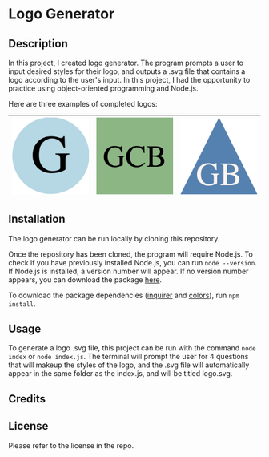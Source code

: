 # Logo Generator

## Description

In this project, I created logo generator. The program prompts a user to input desired styles for their logo, and outputs a .svg file that contains a logo according to the user's input. In this project, I had the opportunity to practice using object-oriented programming and Node.js.

Here are three examples of completed logos:

| ![Logo 1](/assets/images/logo1.png) | ![Logo 2](/assets/images/logo2.png) | ![Logo 3](/assets/images/logo3.png) |
|------------------------------------------|-------------------------------------------|------------------------------------------|

## Installation

The logo generator can be run locally by cloning this repository. 

Once the repository has been cloned, the program will require Node.js. To check if you have previously installed Node.js, you can run `node --version`. If Node.js is installed, a version number will appear. If no version number appears, you can download the package [here](https://nodejs.org/en/download/package-manager).

To download the package dependencies ([inquirer](https://www.npmjs.com/package/inquirer) and [colors](https://www.npmjs.com/package/colors)), run `npm install`.

## Usage

To generate a logo .svg file, this project can be run with the command `node index` or `node index.js`. The terminal will prompt the user for 4 questions that will makeup the styles of the logo, and the .svg file will automatically appear in the same folder as the index.js, and will be titled logo.svg.

## Credits

## License

Please refer to the license in the repo.
